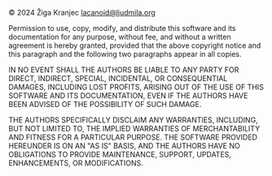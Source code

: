 © 2024 Žiga Kranjec <lacanoid@ljudmila.org>

Permission to use, copy, modify, and distribute this software and its
documentation for any purpose, without fee, and without a written
agreement is hereby granted, provided that the above copyright notice
and this paragraph and the following two paragraphs appear in all
copies.

IN NO EVENT SHALL THE AUTHORS BE LIABLE TO ANY PARTY FOR DIRECT,
INDIRECT, SPECIAL, INCIDENTAL, OR CONSEQUENTIAL DAMAGES, INCLUDING
LOST PROFITS, ARISING OUT OF THE USE OF THIS SOFTWARE AND ITS
DOCUMENTATION, EVEN IF THE AUTHORS HAVE BEEN ADVISED OF THE
POSSIBILITY OF SUCH DAMAGE.

THE AUTHORS SPECIFICALLY DISCLAIM ANY WARRANTIES, INCLUDING, BUT NOT
LIMITED TO, THE IMPLIED WARRANTIES OF MERCHANTABILITY AND FITNESS FOR
A PARTICULAR PURPOSE.  THE SOFTWARE PROVIDED HEREUNDER IS ON AN "AS
IS" BASIS, AND THE AUTHORS HAVE NO OBLIGATIONS TO PROVIDE MAINTENANCE,
SUPPORT, UPDATES, ENHANCEMENTS, OR MODIFICATIONS.
